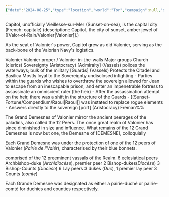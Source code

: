 ```yaml
---
{"date":"2024-08-25","type":"location","world":"Tor","campaign":null,"description":null,"icon":"FasLocationDot","tags":["sf","location"],"dg-publish":true,"permalink":"/valor-of-rain/capitol/","dgPassFrontmatter":true,"created":"2024-08-25T13:53:37.900+09:30","updated":"2024-08-27T23:14:56.305+09:30"}
---
```


Capitol, unofficially Vieillesse-sur-Mer (Sunset-on-sea), is the capital city (French: capitale)
(description:: Capitol, the city of sunset, amber jewel of [[Valor-of-Rain/Valonier\|Valonier]].)

As the seat of Valonier's power, Capitol grew as did Valonier, serving as the back-bone of the Valorian Navy's logistics.


Valonier
Valonier proper / Valonier-in-the-walls
	Major groups
		Church (clerics) 
		Sovereignty  (Aristocracy) 
		\[Admiralty] (Vassels) 
			polices the waterways; bulk of the military
		\[Guards] (Vassels) 
			Protects the Citadel and Basilica 
			Mostly loyal to the Sovereignty
				undisclosed infighting
					- Parties within the guards who wishes to overthrow the sovereign allowed for Jean to escape from an inescapable prison, and enter an impenetrable fortress to assassinate an omniscient ruler (the heir)
					- After the assassination attempt on the heir, there was a shift in the structure of the Guards 
						- [[Sunset-Fortune/Compendium/Raoul\|Raoul]] was instated to replace rogue elements
							- Answers directly to the sovereign
		\[port] (Aristocracy) Freman%%


The Grand Demesnes of Valonier mirror the ancient peerages of the paladins, also called the 12 Peers.  The once great realm of Valonier has since diminished in size and influence.  What remains of the 12 Grand Demesnes is now but one, the Demesne of \[DEMESNE], colloquially 

Each Grand Demesne was under the protection of one of the 12 peers of Valonier (_Pairie de l'Valér_), characterised by their blue bonnets.

comprised of the 12 preeminent vassals of the Realm.
	6 eclesiatical peers
		Archbishop-duke (_Archidiocèse_), premier peer
		2 Bishop-dukes(_Diocèse_)
		3 Bishop-Counts (_Diocèse_)
	6 Lay peers
		3 dukes (_Duc_), 1 premier lay peer
		3 Counts (_comte_)

Each Grande Demesne was designated as either a pairie-duché or pairie-comté for duchies and counties respectively.